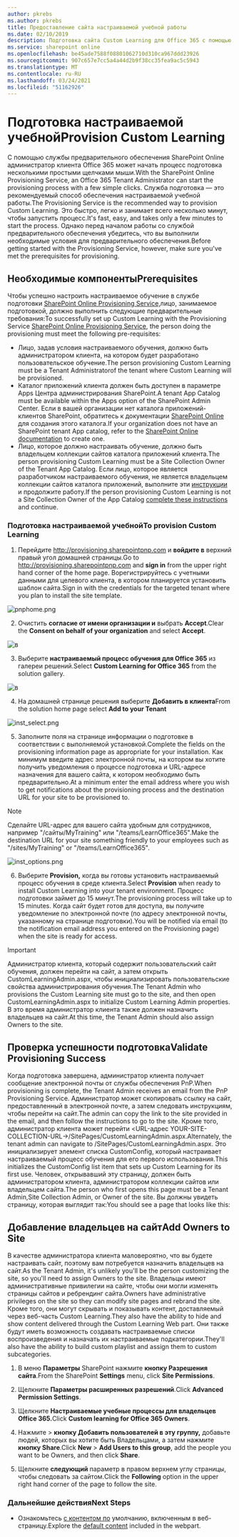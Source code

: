 ```yaml
---
author: pkrebs
ms.author: pkrebs
title: Предоставление сайта настраиваемой учебной работы
ms.date: 02/10/2019
description: Подготовка сайта Custom Learning для Office 365 с помощью двигателя предварительного обеспечения SharePoint
ms.service: sharepoint online
ms.openlocfilehash: be45ade7588f08801062710d310ca967ddd23926
ms.sourcegitcommit: 907c657e7cc5a4a44d2b9f38cc35fea9ac5c5943
ms.translationtype: MT
ms.contentlocale: ru-RU
ms.lasthandoff: 03/24/2021
ms.locfileid: "51162926"
---
```

# <a name="provision-custom-learning"></a><span data-ttu-id="39bd5-103">Подготовка настраиваемой учебной</span><span class="sxs-lookup"><span data-stu-id="39bd5-103">Provision Custom Learning</span></span>

<span data-ttu-id="39bd5-104">С помощью службы предварительного обеспечения SharePoint Online администратор клиента Office 365 может начать процесс подготовка несколькими простыми щелчками мыши.</span><span class="sxs-lookup"><span data-stu-id="39bd5-104">With the SharePoint Online Provisioning Service, an Office 365 Tenant Administrator can start the provisioning process with a few simple clicks.</span></span> <span data-ttu-id="39bd5-105">Служба подготовка — это рекомендуемый способ обеспечения настраиваемой учебной работы.</span><span class="sxs-lookup"><span data-stu-id="39bd5-105">The Provisioning Service is the recommended way to provision Custom Learning.</span></span> <span data-ttu-id="39bd5-106">Это быстро, легко и занимает всего несколько минут, чтобы запустить процесс.</span><span class="sxs-lookup"><span data-stu-id="39bd5-106">It's fast, easy, and takes only a few minutes to start the process.</span></span> <span data-ttu-id="39bd5-107">Однако перед началом работы со службой предварительного обеспечения убедитесь, что вы выполнили необходимые условия для предварительного обеспечения.</span><span class="sxs-lookup"><span data-stu-id="39bd5-107">Before getting started with the Provisioning Service, however, make sure you've met the prerequisites for provisioning.</span></span>

## <a name="prerequisites"></a><span data-ttu-id="39bd5-108">Необходимые компоненты</span><span class="sxs-lookup"><span data-stu-id="39bd5-108">Prerequisites</span></span>
 
<span data-ttu-id="39bd5-109">Чтобы успешно настроить настраиваемое обучение в службе подготовки [SharePoint Online Provisioning Service,](https://provisioning.sharepointpnp.com)лицо, занимаемое подготовкой, должно выполнить следующие предварительные требования:</span><span class="sxs-lookup"><span data-stu-id="39bd5-109">To successfully set up Custom Learning with the Provisioning Service [SharePoint Online Provisioning Service](https://provisioning.sharepointpnp.com), the person doing the provisioning must meet the following pre-requisites:</span></span> 
 
- <span data-ttu-id="39bd5-110">Лицо, задав условия настраиваемого обучения, должно быть администратором клиента, на котором будет разработано пользовательское обучение.</span><span class="sxs-lookup"><span data-stu-id="39bd5-110">The person provisioning Custom Learning must be a Tenant Administratorof the tenant where Custom Learning will be provisioned.</span></span>  
- <span data-ttu-id="39bd5-111">Каталог приложений клиента должен быть доступен в параметре Apps Центра администрирования SharePoint.</span><span class="sxs-lookup"><span data-stu-id="39bd5-111">A tenant App Catalog must be available within the Apps option of the SharePoint Admin Center.</span></span> <span data-ttu-id="39bd5-112">Если в вашей организации нет каталога приложений-клиентов SharePoint, обратитесь к документации [SharePoint Online](/sharepoint/use-app-catalog) для создания этого каталога.</span><span class="sxs-lookup"><span data-stu-id="39bd5-112">If your organization does not have an SharePoint tenant App catalog, refer to the [SharePoint Online documentation](/sharepoint/use-app-catalog) to create one.</span></span>  
- <span data-ttu-id="39bd5-113">Лицо, которое должно настраивать обучение, должно быть владельцем коллекции сайтов каталога приложений клиента.</span><span class="sxs-lookup"><span data-stu-id="39bd5-113">The person provisioning Custom Learning must be a Site Collection Owner of the Tenant App Catalog.</span></span> <span data-ttu-id="39bd5-114">Если лицо, которое является разработчиком настраиваемого обучения, не является владельцем коллекции сайтов каталога приложений, выполните эти [инструкции](addappadmin.md) и продолжите работу.</span><span class="sxs-lookup"><span data-stu-id="39bd5-114">If the person provisioning Custom Learning is not a Site Collection Owner of the App Catalog [complete these instructions](addappadmin.md) and continue.</span></span> 

### <a name="to-provision-custom-learning"></a><span data-ttu-id="39bd5-115">Подготовка настраиваемой учебной</span><span class="sxs-lookup"><span data-stu-id="39bd5-115">To provision Custom Learning</span></span>

1. <span data-ttu-id="39bd5-116">Перейдите http://provisioning.sharepointpnp.com и **войдите в** верхний правый угол домашней страницы.</span><span class="sxs-lookup"><span data-stu-id="39bd5-116">Go to http://provisioning.sharepointpnp.com and **sign in** from the upper right hand corner of the home page.</span></span>  <span data-ttu-id="39bd5-117">Ворегистрируйтесь с учетными данными для целевого клиента, в котором планируется установить шаблон сайта.</span><span class="sxs-lookup"><span data-stu-id="39bd5-117">Sign in with the  credentials for the targeted tenant where you plan to install the site template.</span></span>

![pnphome.png](media/inst_signin.png)

2. <span data-ttu-id="39bd5-119">Очистить **согласие от имени организации и** выбрать **Accept**.</span><span class="sxs-lookup"><span data-stu-id="39bd5-119">Clear the **Consent on behalf of your organization** and select **Accept**.</span></span>

![в ](media/inst_perms.png)

3. <span data-ttu-id="39bd5-121">Выберите **настраиваемый процесс обучения для Office 365** из галереи решений.</span><span class="sxs-lookup"><span data-stu-id="39bd5-121">Select **Custom Learning for Office 365** from the solution gallery.</span></span>

![в ](media/inst_select.png)

4. <span data-ttu-id="39bd5-123">На домашней странице решения выберите **Добавить в клиента**</span><span class="sxs-lookup"><span data-stu-id="39bd5-123">From the solution home page select **Add to your Tenant**</span></span>

![inst_select.png](media/inst_add.png)

5. <span data-ttu-id="39bd5-125">Заполните поля на странице информации о подготовке в соответствии с выполняемой установкой.</span><span class="sxs-lookup"><span data-stu-id="39bd5-125">Complete the fields on the provisioning information page as appropriate for your installation.</span></span> <span data-ttu-id="39bd5-126">Как минимум введите адрес электронной почты, на котором вы хотите получить уведомления о процессе подготовка и URL-адресе назначения для вашего сайта, к котором необходимо быть предварительно.</span><span class="sxs-lookup"><span data-stu-id="39bd5-126">At a minimum enter the email address where you wish to get notifications about the provisioning process and the destination URL for your site to be provisioned to.</span></span>  
> [!NOTE]
> <span data-ttu-id="39bd5-127">Сделайте URL-адрес для вашего сайта удобным для сотрудников, например "/сайты/MyTraining" или "/teams/LearnOffice365".</span><span class="sxs-lookup"><span data-stu-id="39bd5-127">Make the destination URL for your site something friendly to your employees such as "/sites/MyTraining" or "/teams/LearnOffice365".</span></span>

![inst_options.png](media/inst_options.png)

6. <span data-ttu-id="39bd5-129">Выберите **Provision,** когда вы готовы установить настраиваемый процесс обучения в среде клиента.</span><span class="sxs-lookup"><span data-stu-id="39bd5-129">Select **Provision** when ready to install Custom Learning into your tenant environment.</span></span>  <span data-ttu-id="39bd5-130">Процесс подготовки займет до 15 минут.</span><span class="sxs-lookup"><span data-stu-id="39bd5-130">The provisioning process will take up to 15 minutes.</span></span> <span data-ttu-id="39bd5-131">Когда сайт будет готов для доступа, вы получите уведомление по электронной почте (по адресу электронной почты, указанному на странице подготовки).</span><span class="sxs-lookup"><span data-stu-id="39bd5-131">You will be notified via email (to the notification email address you entered on the Provisioning page) when the site is ready for access.</span></span>

> [!IMPORTANT]
> <span data-ttu-id="39bd5-132">Администратор клиента, который содержит пользовательский сайт обучения, должен перейти на сайт, а затем открыть CustomLearningAdmin.aspx, чтобы инициализировать пользовательские свойства администрирования обучения.</span><span class="sxs-lookup"><span data-stu-id="39bd5-132">The Tenant Admin who provisions the Custom Learning site must go to the site, and then open CustomLearningAdmin.aspx to initialize Custom Learning Admin properties.</span></span> <span data-ttu-id="39bd5-133">В это время администратор клиента также должен назначить владельцев на сайт.</span><span class="sxs-lookup"><span data-stu-id="39bd5-133">At this time, the Tenant Admin should also assign Owners to the site.</span></span> 

## <a name="validate-provisioning-success"></a><span data-ttu-id="39bd5-134">Проверка успешности подготовка</span><span class="sxs-lookup"><span data-stu-id="39bd5-134">Validate Provisioning Success</span></span>

<span data-ttu-id="39bd5-135">Когда подготовка завершена, администратор клиента получает сообщение электронной почты от службы обеспечения PnP.</span><span class="sxs-lookup"><span data-stu-id="39bd5-135">When provisioning is complete, the Tenant Admin receives an email from the PnP Provisioning Service.</span></span> <span data-ttu-id="39bd5-136">Администратор может скопировать ссылку на сайт, предоставленный в электронной почте, а затем следовать инструкциям, чтобы перейти на сайт.</span><span class="sxs-lookup"><span data-stu-id="39bd5-136">The admin can copy the link to the site provided in the email, and then follow the instructions to go to the site.</span></span> <span data-ttu-id="39bd5-137">Кроме того, администратор клиента может перейти <URL-адрес YOUR-SITE-COLLECTION-URL->/SitePages/CustomLearningAdmin.aspx.</span><span class="sxs-lookup"><span data-stu-id="39bd5-137">Alternately, the tenant admin can navigate to <YOUR-SITE-COLLECTION-URL>/SitePages/CustomLearningAdmin.aspx.</span></span> <span data-ttu-id="39bd5-138">Это инициализирует элемент списка CustomConfig, который настраивает настраиваемый процесс обучения для его первого использования.</span><span class="sxs-lookup"><span data-stu-id="39bd5-138">This initializes the CustomConfig list item that sets up Custom Learning for its first use.</span></span> <span data-ttu-id="39bd5-139">Человек, открывавший эту страницу, должен быть администратором клиента, администратором коллекции сайтов или владельцем сайта.</span><span class="sxs-lookup"><span data-stu-id="39bd5-139">The person who first opens this page must be a Tenant Admin,Site Collection Admin, or Owner of the site.</span></span> <span data-ttu-id="39bd5-140">Вы должны увидеть страницу, которая выглядит так:</span><span class="sxs-lookup"><span data-stu-id="39bd5-140">You should see a page that looks like this:</span></span> 

## <a name="add-owners-to-site"></a><span data-ttu-id="39bd5-141">Добавление владельцев на сайт</span><span class="sxs-lookup"><span data-stu-id="39bd5-141">Add Owners to Site</span></span>
<span data-ttu-id="39bd5-142">В качестве администратора клиента маловероятно, что вы будете настраивать сайт, поэтому вам потребуется назначить владельцев на сайт.</span><span class="sxs-lookup"><span data-stu-id="39bd5-142">As the Tenant Admin, it's unlikely you'll be the person customizing the site, so you'll need to assign Owners to the site.</span></span> <span data-ttu-id="39bd5-143">Владельцы имеют административные привилегии на сайте, чтобы они могли изменять страницы сайтов и ребрендинг сайта.</span><span class="sxs-lookup"><span data-stu-id="39bd5-143">Owners have administrative privileges on the site so they can modify site pages and rebrand the site.</span></span> <span data-ttu-id="39bd5-144">Кроме того, они могут скрывать и показывать контент, доставляемый через веб-часть Custom Learning.</span><span class="sxs-lookup"><span data-stu-id="39bd5-144">They also have the ability to hide and show content delivered through the Custom Learning Web part.</span></span> <span data-ttu-id="39bd5-145">Они также будут иметь возможность создавать настраиваемые списки воспроизведения и назначать их настраиваемые подкатегории.</span><span class="sxs-lookup"><span data-stu-id="39bd5-145">They'll also have the ability to build custom playlist and assign them to custom subcategories.</span></span>  

1. <span data-ttu-id="39bd5-146">В меню **Параметры** SharePoint нажмите **кнопку Разрешения сайта**.</span><span class="sxs-lookup"><span data-stu-id="39bd5-146">From the SharePoint **Settings** menu, click **Site Permissions**.</span></span>
2. <span data-ttu-id="39bd5-147">Щелкните **Параметры расширенных разрешений**.</span><span class="sxs-lookup"><span data-stu-id="39bd5-147">Click **Advanced Permission Settings**.</span></span>
3. <span data-ttu-id="39bd5-148">Щелкните **Настраиваемые учебные процессы для владельцев Office 365.**</span><span class="sxs-lookup"><span data-stu-id="39bd5-148">Click **Custom learning for Office 365 Owners**.</span></span>
4. <span data-ttu-id="39bd5-149">Нажмите   >  **кнопку Добавить пользователей в эту группу,** добавьте людей, которых вы хотите быть Владельцами, а затем нажмите **кнопку Share**.</span><span class="sxs-lookup"><span data-stu-id="39bd5-149">Click **New** > **Add Users to this group**, add the people you want to be Owners, and then click **Share**.</span></span>

8. <span data-ttu-id="39bd5-150">Щелкните **следующий** параметр в правом верхнем углу страницы, чтобы следовать за сайтом.</span><span class="sxs-lookup"><span data-stu-id="39bd5-150">Click the **Following** option in the upper right hand corner of the page to follow the site.</span></span>  

### <a name="next-steps"></a><span data-ttu-id="39bd5-151">Дальнейшие действия</span><span class="sxs-lookup"><span data-stu-id="39bd5-151">Next Steps</span></span>
- <span data-ttu-id="39bd5-152">Ознакомьтесь [с контентом по](sitecontent.md) умолчанию, включенным в веб-страницу.</span><span class="sxs-lookup"><span data-stu-id="39bd5-152">Explore the [default content](sitecontent.md) included in the webpart.</span></span>
